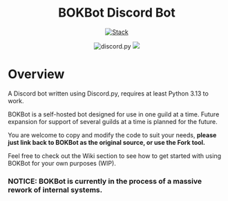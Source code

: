 <div align="center">

# BOKBot Discord Bot
[![Stack](https://skillicons.dev/icons?i=python,discord,bots,mongodb)](https://skillicons.dev)

<img src="https://img.shields.io/badge/Discord-py-blue?style=flat&logo=discord" alt="discord.py">
<img src="https://img.shields.io/badge/Python-3.13%2b-blue?style=flat&logo=Python&logoColor=green">
</div>

# Overview

A Discord bot written using Discord.py, requires at least Python 3.13 to work.

BOKBot is a self-hosted bot designed for use in one guild at a time. Future expansion for support
of several guilds at a time is planned for the future.

You are welcome to copy and modify the code to suit your needs, **please just link back to BOKBot as the 
original source, or use the Fork tool.** 

Feel free to check out the Wiki section to see how to get started with using BOKBot
for your own purposes (WIP).

### NOTICE: BOKBot is currently in the process of a massive rework of internal systems.
